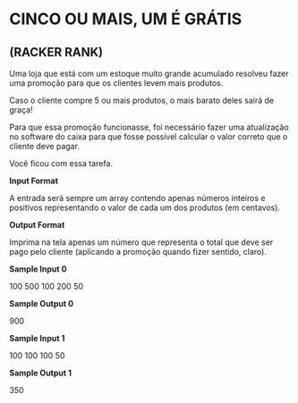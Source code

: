 # CINCO OU MAIS, UM É GRÁTIS
## (RACKER RANK)

Uma loja que está com um estoque muito grande acumulado resolveu fazer uma promoção para que os clientes levem mais produtos.

Caso o cliente compre 5 ou mais produtos, o mais barato deles sairá de graça!

Para que essa promoção funcionasse, foi necessário fazer uma atualização no software do caixa para que fosse possível calcular o valor correto que o cliente deve pagar.

Você ficou com essa tarefa.

**Input Format**

A entrada será sempre um array contendo apenas números inteiros e positivos representando o valor de cada um dos produtos (em centavos).

**Output Format**

Imprima na tela apenas um número que representa o total que deve ser pago pelo cliente (aplicando a promoção quando fizer sentido, claro).

**Sample Input 0**

100 500 100 200 50

**Sample Output 0**

900

**Sample Input 1**

100 100 100 50

**Sample Output 1**

350